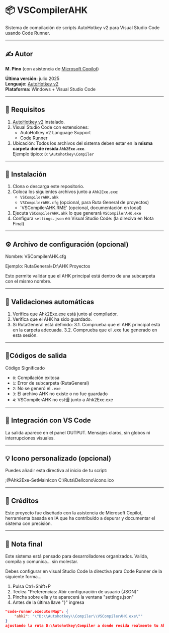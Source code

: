 ﻿# 📦 VSCompilerAHK

Sistema de compilación de scripts AutoHotkey v2 para Visual Studio Code usando Code Runner.

---

## ✍️ Autor

**M. Pino** (con asistencia de [Microsoft Copilot](https://copilot.microsoft.com))

**Última versión:** julio 2025  
**Lenguaje:** [AutoHotkey v2](https://www.autohotkey.com/)  
**Plataforma:** Windows + Visual Studio Code  

---

## 🔧 Requisitos

1. [AutoHotkey v2](https://www.autohotkey.com/) instalado.
2. Visual Studio Code con extensiones:
   - AutoHotkey v2 Language Support
   - Code Runner
3. Ubicación:
   Todos los archivos del sistema deben estar en la **misma carpeta donde resida `Ahk2Exe.exe`**.  
   Ejemplo típico: `D:\Autohotkey\Compiler`

---

## 📌 Instalación

1. Clona o descarga este repositorio.
2. Coloca los siguientes archivos junto a `Ahk2Exe.exe`:
   - `VSCompilerAHK.ahk`
   - `VSCompilerAHK.cfg` (opcional, para Ruta General de proyectos)
   - 'VSCompilerAHK.RME' (opcional, documentación en local)
3. Ejecuta `VSCompilerAHK.ahk` lo que generará `VSCompilerAHK.exe`
4. Configura `settings.json` en Visual Studio Code: (la direciva en Nota Final)

---

## ⚙️ Archivo de configuración (opcional)

Nombre: VSCompilerAHK.cfg

Ejemplo: RutaGeneral=D:\AHK Proyectos

Esto permite validar que el AHK principal está dentro de una subcarpeta con el mismo nombre.

---

## 🧪 Validaciones automáticas

1. Verifica que Ahk2Exe.exe está junto al compilador.
2. Verifica que el AHK ha sido guardado.
3. Si RutaGeneral está definido:
3.1. Comprueba que el AHK principal está en la carpeta adecuada.
3.2. Comprueba que el .exe fue generado en esta sesión.

---

## 🚦Códigos de salida

Código	Significado
- `0`: Compilación exitosa  
- `1`: Error de subcarpeta (RutaGeneral)  
- `2`: No se generó el `.exe`  
- `3`: El archivo AHK no existe o no fue guardado  
- `4`: VSCompilerAHK no est谩 junto a Ahk2Exe.exe

---

## 🧭 Integración con VS Code

La salida aparece en el panel OUTPUT.
Mensajes claros, sin globos ni interrupciones visuales.

---

## 💡 Icono personalizado (opcional)

Puedes añadir esta directiva al inicio de tu script:

;@Ahk2Exe-SetMainIcon C:\Ruta\DelIcono\icono.ico

---

## 🤝 Créditos

Este proyecto fue diseñado con la asistencia de Microsoft Copilot, herramienta basada en IA que ha contribuido a depurar y documentar el sistema con precisión.

---

## 🎯 Nota final

Este sistema está pensado para desarrolladores organizados. Valida, compila y comunica... sin molestar.

Debes configurar en visual Studio Code la directiva para Code Runner de la siguiente forma...

1. Pulsa Ctrl+Shift+P
2. Teclea "Preferencias: Abir configuración de usuario (JSON)"
3. Pincha sobre ella y te aparecerá la ventana "settings.json"
4. Antes de la última llave "}" ingresa
```json
"code-runner.executorMap": {
	"ahk2": "\"D:\\Autohotkey\\Compiler\\VSCompilerAHK.exe\""
}
ajustando la ruta D:\Autohotkey\Compiler a donde resida realmente tu Ahk2Exe.exe

